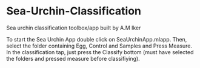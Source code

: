 # Sea-Urchin-Classification
Sea urchin classification toolbox/app built by A.M Iker

To start the Sea Urchin App double click on SeaUrchinApp.mlapp. Then, select the folder containing Egg, Control and Samples and Press Measure. In the classification tap, just 
press the Classify bottom (must have selected the folders and pressed measure before classifiying).
